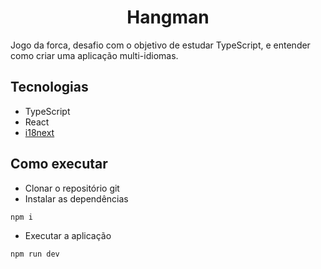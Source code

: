 <h1 align="center">Hangman</h1>

Jogo da forca, desafio com o objetivo de estudar TypeScript, e entender como criar uma aplicação multi-idiomas.

<h2>Tecnologias</h2>
<ul>
  <li>TypeScript</li>
  <li>React</li>
  <li><a href="https://www.i18next.com/">i18next</a></li>
</ul>

<h2>Como executar</h2>
<ul>
  <li>Clonar o repositório git</li>
  <li>Instalar as dependências</li>
</ul>

    npm i

<ul>
  <li>Executar a aplicação</li>
</ul>

    npm run dev
    
